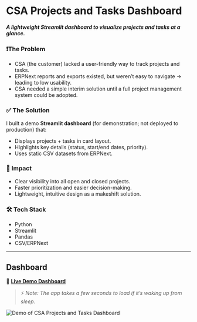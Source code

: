 # CSA Projects and Tasks Dashboard

***A lightweight Streamlit dashboard to visualize projects and tasks at a glance.***

### ❗The Problem
- CSA (the customer) lacked a user-friendly way to track projects and tasks.
- ERPNext reports and exports existed, but weren’t easy to navigate → leading to low usability.
- CSA needed a simple interim solution until a full project management system could be adopted.

 
### ✅ The Solution
I built a demo **Streamlit dashboard** (for demonstration; not deployed to production) that:
- Displays projects + tasks in card layout.
- Highlights key details (status, start/end dates, priority).
- Uses static CSV datasets from ERPNext.


### 🌟 Impact
- Clear visibility into all open and closed projects.  
- Faster prioritization and easier decision-making.  
- Lightweight, intuitive design as a makeshift solution.

### 🛠 Tech Stack
- Python  
- Streamlit  
- Pandas  
- CSV/ERPNext 
 

---

## Dashboard


🚀 [**Live Demo Dashboard**](https://csaprojects.streamlit.app/)
> ⚡ *Note: The app takes a few seconds to load if it’s waking up from sleep.*


![Demo of CSA Projects and Tasks Dashboard](https://github.com/architkannan/csaprojects/blob/main/Project-Tasks%20Dashboard.gif?raw=true)




